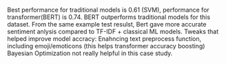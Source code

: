 Best performance for traditional models is 0.61 (SVM), performance for transformer(BERT) is 0.74. BERT outperforms traditional models for this dataset.
From the same example test resulst, Bert gave more accurate sentiment anlysis compared to TF-IDF + classical ML models.
Tweaks that helped improve model accracy:
Enahncing text preprocess function, including emoji/emoticons (this helps transformer accuracy boosting)
Bayesian Optimization not really helpful in this case study.

